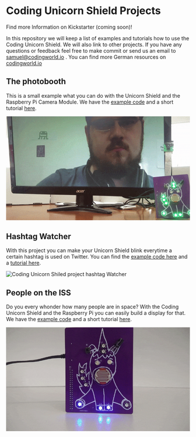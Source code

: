 # Coding Unicorn Shield Projects

Find more Information on Kickstarter (coming soon)!

In this repository we will keep a list of examples and tutorials how to use the Coding Unicorn Shield. We will also link to other projects. If you have any questions or feedback feel free to make commit or send us an email to  samuel@codingworld.io . You can find more German resources on [codingworld.io](https://codingworld.io)

## The photobooth

This is a small example what you can do with the Unicorn Shield and the Raspberry Pi Camera Module. We have the [example code](/photobooth/photobooth.py) and a short tutorial [here](/photobooth).

![Coding Unicorn Shield project Photobooth](photobooth/img/coding_unicorn_shield_photoboth.gif)

## Hashtag Watcher
With this project you can make your Unicorn Shield blink everytime a certain hashtag is used on Twitter. You can find the [example code here](hastag-watcher/hastag-watcher.py) and a [tutorial here](hashtag-watcher).

![Coding Unicorn Shiled project hashtag Watcher](hastag-watcher/img/hashtag-watcher-wednesWisdom.gif)


## People on the ISS
Do you every whonder how many people are in space? With the Coding Unicorn Shield and the Raspberry Pi you can easily build a display for that.  We have the [example code](/people-in-space/people-in-space.py) and a short tutorial [here](/people-in-space).

![Coding Unicorn Shield project People in Space](people-in-space/img/people-in-space.gif)
